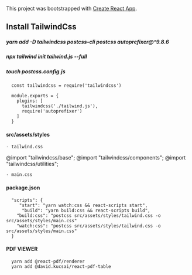 This project was bootstrapped with [Create React App](https://github.com/facebook/create-react-app).

## Install TailwindCss

##### yarn add -D tailwindcss postcss-cli postcss autoprefixer@^9.8.6

##### npx tailwind init tailwind.js --full

##### touch postcss.config.js

```
  const tailwindcss = require('tailwindcss')

  module.exports = {
    plugins: [
      tailwindcss('./tailwind.js'),
      require('autoprefixer')
    ]
  }
```

#### src/assets/styles

```
- tailwind.css
```

@import "tailwindcss/base";
@import "tailwindcss/components";
@import "tailwindcss/utilities";

```
- main.css
```

#### package.json

```
  "scripts": {
     "start": "yarn watch:css && react-scripts start",
      "build": "yarn build:css && react-scripts build",
    "build:css": "postcss src/assets/styles/tailwind.css -o src/assets/styles/main.css"
    "watch:css": "postcss src/assets/styles/tailwind.css -o src/assets/styles/main.css"
  }
```

#### PDF VIEWER

```
  yarn add @react-pdf/renderer
  yarn add @david.kucsai/react-pdf-table
```
